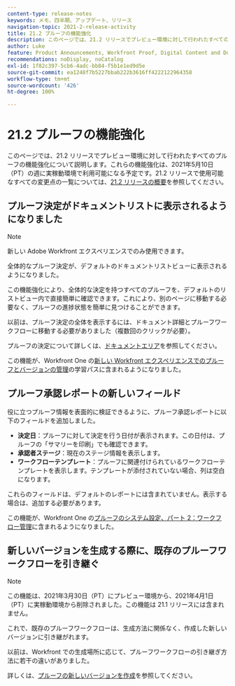 ```yaml
---
content-type: release-notes
keywords: メモ、四半期、アップデート、リリース
navigation-topic: 2021-2-release-activity
title: 21.2 プルーフの機能強化
description: このページでは、21.2 リリースでプレビュー環境に対して行われたすべてのプルーフの機能強化について説明します。これらの機能強化は、2021年5月10日（PT）の週に実稼動環境で利用可能になる予定です。21.2 リリースで使用できるすべての変更点のリストについては、21.2 リリースの概要を参照してください。
author: Luke
feature: Product Announcements, Workfront Proof, Digital Content and Documents
recommendations: noDisplay, noCatalog
exl-id: 1f82c397-5cb6-4adc-bb84-f5b1e1ed9d5e
source-git-commit: ea1248f7b5227bbab222b3616ff4222122964358
workflow-type: tm+mt
source-wordcount: '426'
ht-degree: 100%

---
```


# 21.2 プルーフの機能強化

このページでは、21.2 リリースでプレビュー環境に対して行われたすべてのプルーフの機能強化について説明します。これらの機能強化は、2021年5月10日（PT）の週に実稼動環境で利用可能になる予定です。21.2 リリースで使用可能なすべての変更点の一覧については、[21.2 リリースの概要](../../../product-announcements/product-releases/21.2-release-activity/21-2-release-overview.md)を参照してください。

## プルーフ決定がドキュメントリストに表示されるようになりました

>[!NOTE]
>
>新しい Adobe Workfront エクスペリエンスでのみ使用できます。

全体的なプルーフ決定が、デフォルトのドキュメントリストビューに表示されるようになりました。

この機能強化により、全体的な決定を持つすべてのプルーフを、デフォルトのリストビュー内で直接簡単に確認できます。これにより、別のページに移動する必要なく、プルーフの進捗状態を簡単に見つけることができます。

以前は、プルーフ決定の全体を表示するには、ドキュメント詳細とプルーフワークフローに移動する必要がありました（複数回のクリックが必要）。

プルーフの決定について詳しくは、[ドキュメントエリア](../../../documents/managing-documents/documents-area.md)を参照してください。

この機能が、Workfront One の[新しい Workfront エクスペリエンスでのプルーフとバージョンの管理](https://one.workfront.com/s/learningpath3/manage-proofs-and-versions-in-the-new-workfront-experience-MCPBYNLTQSS5H4NG7C27IPCVR5YA)の学習パスに含まれるようになりました。

## プルーフ承認レポートの新しいフィールド

役に立つプルーフ情報を表面的に検証できるように、プルーフ承認レポートに以下のフィールドを追加しました。

* **決定日**：プルーフに対して決定を行う日付が表示されます。この日付は、プルーフの「サマリーを印刷」でも確認できます。
* **承認者ステージ**：現在のステージ情報を表示します。
* **ワークフローテンプレート**：プルーフに関連付けられているワークフローテンプレートを表示します。テンプレートが添付されていない場合、列は空白になります。

これらのフィールドは、デフォルトのレポートには含まれていません。表示する場合は、追加する必要があります。

この機能が、Workfront One の[プルーフのシステム設定、パート 2：ワークフロー管理](https://one.workfront.com/s/learningpath3/proof-system-setups-part-2-workflow-management-MCKUF6NTIJ6BGMXHBCXXX6NN53EA)に含まれるようになりました。

## 新しいバージョンを生成する際に、既存のプルーフワークフローを引き継ぐ

>[!NOTE]
>
>この機能は、2021年3月30日（PT）にプレビュー環境から、2021年4月1日（PT）に実稼動環境から削除されました。この機能は 21.1 リリースには含まれません。

これで、既存のプルーフワークフローは、生成方法に関係なく、作成した新しいバージョンに引き継がれます。

以前は、Workfront での生成場所に応じて、プルーフワークフローの引き継ぎ方法に若干の違いがありました。

詳しくは、[プルーフの新しいバージョンを作成](../../../review-and-approve-work/proofing/managing-proofs-within-workfront/create-new-proof-version.md)を参照してください。
